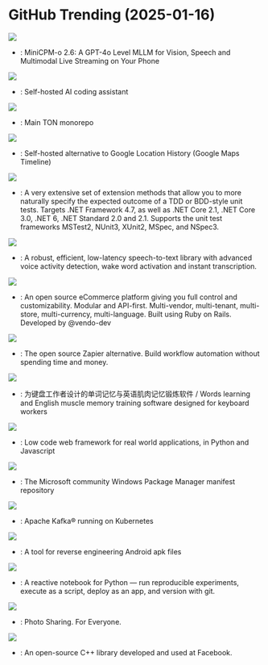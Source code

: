 # GitHub Trending (2025-01-16)

![](https://img.shields.io/badge/Python-New%20457-green?style=flat-square&logo=appveyor)
- [](https://github.comundefined): MiniCPM-o 2.6: A GPT-4o Level MLLM for Vision, Speech and Multimodal Live Streaming on Your Phone

![](https://img.shields.io/badge/Rust-New%201-green?style=flat-square&logo=appveyor)
- [](https://github.comundefined): Self-hosted AI coding assistant

![](https://img.shields.io/badge/C%2B%2B-New%2070-green?style=flat-square&logo=appveyor)
- [](https://github.comundefined): Main TON monorepo

![](https://img.shields.io/badge/Ruby-New%2036-green?style=flat-square&logo=appveyor)
- [](https://github.comundefined): Self-hosted alternative to Google Location History (Google Maps Timeline)

![](https://img.shields.io/badge/C%23-New%2016-green?style=flat-square&logo=appveyor)
- [](https://github.comundefined): A very extensive set of extension methods that allow you to more naturally specify the expected outcome of a TDD or BDD-style unit tests. Targets .NET Framework 4.7, as well as .NET Core 2.1, .NET Core 3.0, .NET 6, .NET Standard 2.0 and 2.1. Supports the unit test frameworks MSTest2, NUnit3, XUnit2, MSpec, and NSpec3.

![](https://img.shields.io/badge/Python-New%20459-green?style=flat-square&logo=appveyor)
- [](https://github.comundefined): A robust, efficient, low-latency speech-to-text library with advanced voice activity detection, wake word activation and instant transcription.

![](https://img.shields.io/badge/Ruby-New%20275-green?style=flat-square&logo=appveyor)
- [](https://github.comundefined): An open source eCommerce platform giving you full control and customizability. Modular and API-first. Multi-vendor, multi-tenant, multi-store, multi-currency, multi-language. Built using Ruby on Rails. Developed by @vendo-dev

![](https://img.shields.io/badge/JavaScript-New%20198-green?style=flat-square&logo=appveyor)
- [](https://github.comundefined): The open source Zapier alternative. Build workflow automation without spending time and money.

![](https://img.shields.io/badge/TypeScript-New%20105-green?style=flat-square&logo=appveyor)
- [](https://github.comundefined): 为键盘工作者设计的单词记忆与英语肌肉记忆锻炼软件 / Words learning and English muscle memory training software designed for keyboard workers

![](https://img.shields.io/badge/Python-New%2015-green?style=flat-square&logo=appveyor)
- [](https://github.comundefined): Low code web framework for real world applications, in Python and Javascript

![](https://img.shields.io/badge/PowerShell-New%2015-green?style=flat-square&logo=appveyor)
- [](https://github.comundefined): The Microsoft community Windows Package Manager manifest repository

![](https://img.shields.io/badge/Java-New%205-green?style=flat-square&logo=appveyor)
- [](https://github.comundefined): Apache Kafka® running on Kubernetes

![](https://img.shields.io/badge/Java-New%2012-green?style=flat-square&logo=appveyor)
- [](https://github.comundefined): A tool for reverse engineering Android apk files

![](https://img.shields.io/badge/Python-New%2041-green?style=flat-square&logo=appveyor)
- [](https://github.comundefined): A reactive notebook for Python — run reproducible experiments, execute as a script, deploy as an app, and version with git.

![](https://img.shields.io/badge/PHP-New%2026-green?style=flat-square&logo=appveyor)
- [](https://github.comundefined): Photo Sharing. For Everyone.

![](https://img.shields.io/badge/C%2B%2B-New%209-green?style=flat-square&logo=appveyor)
- [](https://github.comundefined): An open-source C++ library developed and used at Facebook.

